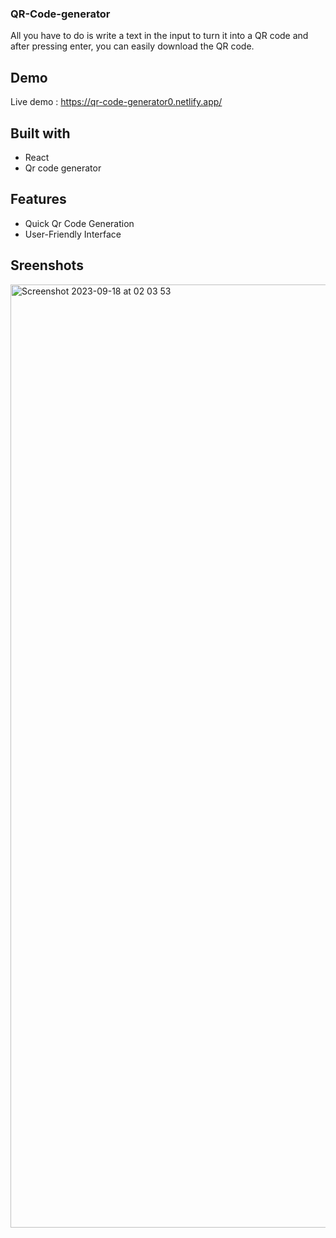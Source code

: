 ### QR-Code-generator
All you have to do is write a text in the input to turn it into a QR code and after pressing enter, you can easily download the QR code.

## Demo
Live demo : https://qr-code-generator0.netlify.app/

## Built with
- React
- Qr code generator

## Features
- Quick Qr Code Generation
- User-Friendly Interface

## Sreenshots
<img width="1509" alt="Screenshot 2023-09-18 at 02 03 53" src="https://github.com/AzarAhmadov/QR-Code-generator/assets/82292818/79b57205-77cb-43db-bd77-ad5b85f0326c">
